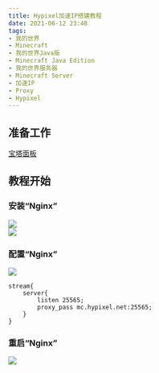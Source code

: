 ```yaml
---
title: Hypixel加速IP搭建教程
date: 2021-06-12 23:48
tags:
- 我的世界
- Minecraft
- 我的世界Java版
- Minecraft Java Edition
- 我的世界服务器
- Minecraft Server
- 加速IP
- Proxy
- Hypixel
---
```


## 准备工作
[宝塔面板](https://www.bt.cn/)

## 教程开始
### 安装“Nginx”
![](http://cdn.xyz8848.cf/img/blog/6/1.png)  
![](http://cdn.xyz8848.cf/img/blog/6/2.png)

### 配置“Nginx”
![](http://cdn.xyz8848.cf/img/blog/6/3.png)
```
stream{
    server{
        listen 25565;
        proxy_pass mc.hypixel.net:25565;
    }
}
```

### 重启“Nginx”
![](http://cdn.xyz8848.cf/img/blog/6/4.png)

<script src="https://giscus.app/client.js"
        data-repo="XyzComments/blog.xyz8848.com"
        data-repo-id="R_kgDOHq8Hag"
        data-category="Comments"
        data-category-id="DIC_kwDOHq8Has4CQRHf"
        data-mapping="pathname"
        data-reactions-enabled="1"
        data-emit-metadata="0"
        data-input-position="top"
        data-theme="light"
        data-lang="zh-CN"
        crossorigin="anonymous"
        async>
</script>
